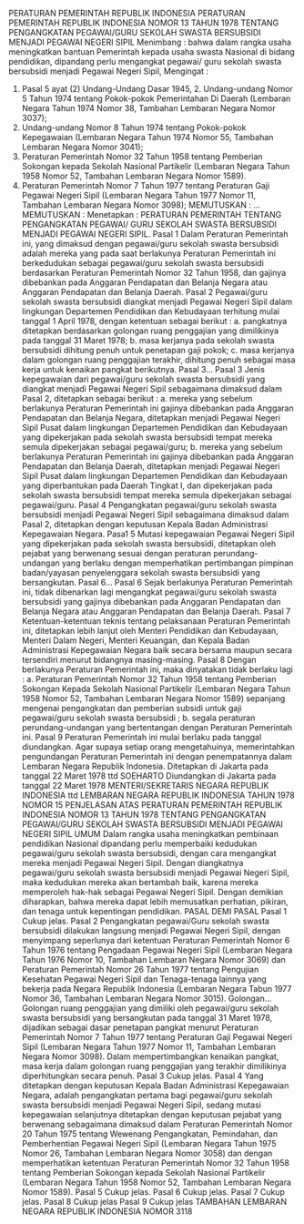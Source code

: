  PERATURAN PEMERINTAH REPUBLIK INDONESIA PERATURAN PEMERINTAH REPUBLIK INDONESIA NOMOR 13 TAHUN 1978 TENTANG PENGANGKATAN PEGAWAI/GURU SEKOLAH SWASTA BERSUBSIDI MENJADI PEGAWAI NEGERI SIPIL
Menimbang :
 bahwa dalam rangka usaha meningkatkan bantuan Pemerintah kepada usaha swasta Nasional di bidang pendidikan, dipandang perlu mengangkat pegawai/ guru sekolah swasta bersubsidi menjadi Pegawai Negeri Sipil,
Mengingat :

1. Pasal 5 ayat (2) Undang-Undang Dasar 1945, 2. Undang-undang Nomor 5 Tahun 1974 tentang Pokok-pokok Pemerintahan Di Daerah (Lembaran Negara Tahun 1974 Nomor 38, Tambahan Lembaran Negara Nomor 3037);
3. Undang-undang Nomor 8 Tahun 1974 tentang Pokok-pokok Kepegawaian (Lembaran Negara Tahun 1974 Nomor 55, Tambahan Lembaran Negara Nomor 3041);
4. Peraturan Pemerintah Nomor 32 Tahun 1958 tentang Pemberian Sokongan kepada Sekolah Nasional Partikelir (Lembaran Negara Tahun 1958 Nomor 52, Tambahan Lembaran Negara Nomor 1589).
5. Peraturan Pemerintah Nomor 7 Tahun 1977 tentang Peraturan Gaji Pegawai Negeri Sipil (Lembaran Negara Tahun 1977 Nomor 11, Tambahan Lembaran Negara Nomor 3098);
MEMUTUSKAN :
 …
MEMUTUSKAN :
 Menetapkan : PERATURAN PEMERINTAH TENTANG PENGANGKATAN PEGAWAI/ GURU SEKOLAH SWASTA BERSUBSIDI MENJADI PEGAWAI NEGERI SIPIL.
Pasal 1
Dalam Peraturan Pemerintah ini, yang dimaksud dengan pegawai/guru sekolah swasta bersubsidi adalah mereka yang pada saat berlakunya Peraturan Pemerintah ini berkedudukan sebagai pegawai/guru sekolah swasta bersubsidi berdasarkan Peraturan Pemerintah Nomor 32 Tahun 1958, dan gajinya dibebankan pada Anggaran Pendapatan dan Belanja Negara atau Anggaran Pendapatan dan Belanja Daerah.
Pasal 2
Pegawai/guru sekolah swasta bersubsidi diangkat menjadi Pegawai Negeri Sipil dalam lingkungan Departemen Pendidikan dan Kebudayaan terhitung mulai tanggal 1 April 1978, dengan ketentuan sebagai berikut :
a. pangkatnya ditetapkan berdasarkan golongan ruang penggajian yang dimilikinya pada tanggal 31 Maret 1978;
b. masa kerjanya pada sekolah swasta bersubsidi dihitung penuh untuk penetapan gaji pokok;
c. masa kerjanya dalam golongan ruang penggajian terakhir, dihitung penuh sebagai masa kerja untuk kenaikan pangkat berikutnya. Pasal 3…
Pasal 3
Jenis kepegawaian dari pegawai/guru sekolah swasta bersubsidi yang diangkat menjadi Pegawai Negeri Sipil sebagaimana dimaksud dalam Pasal 2, ditetapkan sebagai berikut :
a. mereka yang sebelum berlakunya Peraturan Pemerintah ini gajinya dibebankan pada Anggaran Pendapatan dan Belanja Negara, ditetapkan menjadi Pegawai Negeri Sipil Pusat dalam lingkungan Departemen Pendidikan dan Kebudayaan yang dipekerjakan pada sekolah swasta bersubsidi tempat mereka semula dipekerjakan sebagai pegawai/guru;
b. mereka yang sebelum berlakunya Peraturan Pemerintah ini gajinya dibebankan pada Anggaran Pendapatan dan Belanja Daerah, ditetapkan menjadi Pegawai Negeri Sipil Pusat dalam lingkungan Departemen Pendidikan dan Kebudayaan yang diperbantukan pada Daerah Tingkat I, dan dipekerjakan pada sekolah swasta bersubsidi tempat mereka semula dipekerjakan sebagai pegawai/guru.
Pasal 4
Pengangkatan pegawai/guru sekolah swasta bersubsidi menjadi Pegawai Negeri Sipil sebagaimana dimaksud dalam Pasal 2, ditetapkan dengan keputusan Kepala Badan Administrasi Kepegawaian Negara. Pasa1 5 Mutasi kepegawaian Pegawai Negeri Sipil yang dipekerjakan pada sekolah swasta bersubsidi, ditetapkan oleh pejabat yang berwenang sesuai dengan peraturan perundang-undangan yang berlaku dengan memperhatikan pertimbangan pimpinan badan/yayasan penyelenggara sekolah swasta bersubsidi yang bersangkutan. Pasal 6…
Pasal 6
Sejak berlakunya Peraturan Pemerintah ini, tidak dibenarkan lagi mengangkat pegawai/guru sekolah swasta bersubsidi yang gajinya dibebankan pada Anggaran Pendapatan dan Belanja Negara atau Anggaran Pendapatan dan Belanja Daerah.
Pasal 7
Ketentuan-ketentuan teknis tentang pelaksanaan Peraturan Pemerintah ini, ditetapkan lebih lanjut oleh Menteri Pendidikan dan Kebudayaan, Menteri Dalam Negeri, Menteri Keuangan, dan Kepala Badan Administrasi Kepegawaian Negara baik secara bersama maupun secara tersendiri menurut bidangnya masing-masing.
Pasal 8
Dengan berlakunya Peraturan Pemerintah ini, maka dinyatakan tidak berlaku lagi :
a. Peraturan Pemerintah Nomor 32 Tahun 1958 tentang Pemberian Sokongan Kepada Sekolah Nasional Partikelir (Lembaran Negara Tahun 1958 Nomor 52, Tambahan Lembaran Negara Nomor 1589) sepanjang mengenai pengangkatan dan pemberian subsidi untuk gaji pegawai/guru sekolah swasta bersubsidi ;
b. segala peraturan perundang-undangan yang bertentangan dengan Peraturan Pemerintah ini.
Pasal 9
Peraturan Pemerintah ini mulai berlaku pada tanggal diundangkan. Agar supaya setiap orang mengetahuinya, memerintahkan pengundangan Peraturan Pemerintah ini dengan penempatannya dalam Lembaran Negara Republik Indonesia. Ditetapkan di Jakarta pada tanggal 22 Maret 1978 ttd SOEHARTO Diundangkan di Jakarta pada tanggal 22 Maret 1978 MENTERI/SEKRETARIS NEGARA REPUBLIK INDONESIA ttd LEMBARAN NEGARA REPUBLIK INDONESIA TAHUN 1978 NOMOR 15 PENJELASAN ATAS PERATURAN PEMERINTAH REPUBLIK INDONESIA NOMOR 13 TAHUN 1978 TENTANG PENGANGKATAN PEGAWAI/GURU SEKOLAH SWASTA BERSUBSIDI MENJADI PEGAWAI NEGERI SIPIL UMUM Dalam rangka usaha meningkatkan pembinaan pendidikan Nasional dipandang perlu memperbaiki kedudukan pegawai/guru sekolah swasta bersubsidi, dengan cara mengangkat mereka menjadi Pegawai Negeri Sipil. Dengan diangkatnya pegawai/guru sekolah swasta bersubsidi menjadi Pegawai Negeri Sipil, maka kedudukan mereka akan bertambah baik, karena mereka memperoleh hak-hak sebagai Pegawai Negeri Sipil. Dengan demikian diharapkan, bahwa mereka dapat lebih memusatkan perhatian, pikiran, dan tenaga untuk kepentingan pendidikan. PASAL DEMI PASAL
Pasal 1
Cukup jelas.
Pasal 2
Pengangkatan pegawai/Guru sekolah swasta bersubsidi dilakukan langsung menjadi Pegawai Negeri Sipil, dengan menyimpang seperlunya dari ketentuan Peraturan Pemerintah Nomor 6 Tahun 1976 tentang Pengadaan Pegawai Negeri Sipil (Lembaran Negara Tahun 1976 Nomor 10, Tambahan Lembaran Negara Nomor 3069) dan Peraturan Pemerintah Nomor 26 Tahun 1977 tentang Pengujian Kesehatan Pegawai Negeri Sipil dan Tenaga-tenaga lainnya yang bekerja pada Negara Republik Indonesia (Lembaran Negara Tabun 1977 Nomor 36, Tambahan Lembaran Negara Nomor 3015). Golongan… Golongan ruang penggajian yang dimiliki oleh pegawai/guru sekolah swasta bersubsidi yang bersangkutan pada tanggal 31 Maret 1978, dijadikan sebagai dasar penetapan pangkat menurut Peraturan Pemerintah Nomor 7 Tahun 1977 tentang Peraturan Gaji Pegawai Negeri Sipil (Lembaran Negara Tahun 1977 Nomor 11, Tambahan Lembaran Negara Nomor 3098). Dalam mempertimbangkan kenaikan pangkat, masa kerja dalam golongan ruang penggajian yang terakhir dimilikinya diperhitungkan secara penuh.
Pasal 3
Cukup jelas.
Pasal 4
Yang ditetapkan dengan keputusan Kepala Badan Administrasi Kepegawaian Negara, adalah pengangkatan pertama bagi pegawai/guru sekolah swasta bersubsidi menjadi Pegawai Negeri Sipil, sedang mutasi kepegawaian selanjutnya ditetapkan dengan keputusan pejabat yang berwenang sebagaimana dimaksud dalam Peraturan Pemerintah Nomor 20 Tahun 1975 tentang Wewenang Pengangkatan, Pemindahan, dan Pemberhentian Pegawai Negeri Sipil (Lembaran Negara Tahun 1975 Nomor 26, Tambahan Lembaran Negara Nomor 3058) dan dengan memperhatikan ketentuan Peraturan Pemerintah Nomor 32 Tahun 1958 tentang Pemberian Sokongan kepada Sekolah Nasional Partikelir (Lembaran Negara Tahun 1958 Nomor 52, Tambahan Lembaran Negara Nomor 1589).
Pasal 5
Cukup jelas.
Pasal 6
Cukup jelas.
Pasal 7
Cukup jelas.
Pasal 8
Cukup jelas
Pasal 9
Cukup jelas TAMBAHAN LEMBARAN NEGARA REPUBLIK INDONESIA NOMOR 3118
